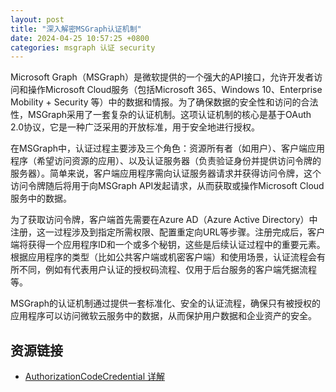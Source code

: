 ```yaml
---
layout: post
title: "深入解密MSGraph认证机制"
date: 2024-04-25 10:57:25 +0800
categories: msgraph 认证 security
---
```


Microsoft Graph（MSGraph）是微软提供的一个强大的API接口，允许开发者访问和操作Microsoft Cloud服务（包括Microsoft 365、Windows 10、Enterprise Mobility + Security 等）中的数据和情报。为了确保数据的安全性和访问的合法性，MSGraph采用了一套复杂的认证机制。这项认证机制的核心是基于OAuth 2.0协议，它是一种广泛采用的开放标准，用于安全地进行授权。

在MSGraph中，认证过程主要涉及三个角色：资源所有者（如用户）、客户端应用程序（希望访问资源的应用）、以及认证服务器（负责验证身份并提供访问令牌的服务器）。简单来说，客户端应用程序需向认证服务器请求并获得访问令牌，这个访问令牌随后将用于向MSGraph API发起请求，从而获取或操作Microsoft Cloud服务中的数据。

为了获取访问令牌，客户端首先需要在Azure AD（Azure Active Directory）中注册，这一过程涉及到指定所需权限、配置重定向URL等步骤。注册完成后，客户端将获得一个应用程序ID和一个或多个秘钥，这些是后续认证过程中的重要元素。根据应用程序的类型（比如公共客户端或机密客户端）和使用场景，认证流程会有所不同，例如有代表用户认证的授权码流程、仅用于后台服务的客户端凭据流程等。

MSGraph的认证机制通过提供一套标准化、安全的认证流程，确保只有被授权的应用程序可以访问微软云服务中的数据，从而保护用户数据和企业资产的安全。

## 资源链接

- [AuthorizationCodeCredential 详解]()
